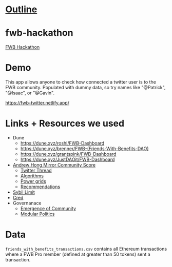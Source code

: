 # [Outline](/spec/README.md)

# fwb-hackathon
[FWB Hackathon](https://www.fwb.help/hackathon)

# Demo
This app allows anyone to check how connected a twitter user is to the FWB community.
Populated with dummy data, so try names like "@Patrick", "@Isaac", or "@Gavin".

https://fwb-twitter.netlify.app/

# Links + Resources we used
- Dune 
  - https://dune.xyz/roshi/FWB-Dashboard
  - https://dune.xyz/brenner/FWB-(Friends-With-Benefits-DAO)
  - https://dune.xyz/grantspink/FWB-Dashboard
  - https://dune.xyz/JustDAOit/FWB-Dashboard
- [Andrew Hong Mirror Community Score](https://ath.mirror.xyz/aYOJc8pihb9wxI___QR9qmM5mQ4caUyQhHJIlevspjw)
  - [Twitter Thread](https://twitter.com/andrewhong5297/status/1420775190724755460)
  - [Algorithms](https://www.algo.uni-konstanz.de/)
  - [Power grids](https://arxiv.org/pdf/0711.3710.pdf)
  - [Recommendations](https://dl.acm.org/doi/10.1145/2365952.2366010)
- [Sybil Limit](https://www.comp.nus.edu.sg/~yuhf/yuh-sybillimit.pdf)
- [Cred](https://twitter.com/cred_protocol)
- Governanace
  - [Emergence of Community](https://www.jstor.org/stable/20159914?read-now=1&refreqid=excelsior%3Adb8847682037bf5c6055f3a336c9e09d&seq=1#page_scan_tab_contents)
  - [Modular Politics](https://arxiv.org/abs/2005.13701)


# Data 

`friends_with_benefits_transactions.csv` contains all Ethereum transactions where a FWB Pro member (defined at greater than 50 tokens) sent a transaction.


